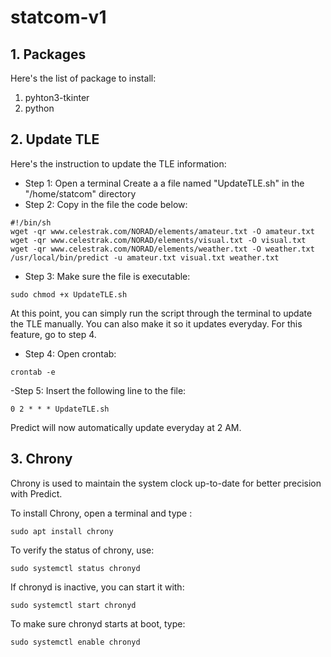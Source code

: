 # statcom-v1


## 1. Packages

Here's the list of package to install:

1. pyhton3-tkinter
2. python

## 2. Update TLE

Here's the instruction to update the TLE information:

- Step 1: Open a terminal Create a a file named "UpdateTLE.sh" in the "/home/statcom" directory
- Step 2: Copy in the file the code below:

```
#!/bin/sh
wget -qr www.celestrak.com/NORAD/elements/amateur.txt -O amateur.txt
wget -qr www.celestrak.com/NORAD/elements/visual.txt -O visual.txt
wget -qr www.celestrak.com/NORAD/elements/weather.txt -O weather.txt
/usr/local/bin/predict -u amateur.txt visual.txt weather.txt
```
- Step 3: Make sure the file is executable:
```
sudo chmod +x UpdateTLE.sh
```

At this point, you can simply run the script through the terminal to update the TLE manually. You can also make it so 
it updates everyday. For this feature, go to step 4.

- Step 4: Open crontab:
```
crontab -e
```

-Step 5: Insert the following line to the file:
```
0 2 * * * UpdateTLE.sh
```

Predict will now automatically update everyday at 2 AM.

## 3. Chrony

Chrony is used to maintain the system clock up-to-date for better precision  with Predict.

To install Chrony, open a terminal and type :
```
sudo apt install chrony
```

To verify the status of chrony, use:
```
sudo systemctl status chronyd
```

If chronyd is inactive, you can start it with:
```
sudo systemctl start chronyd
```

To make sure chronyd starts at boot, type:
```
sudo systemctl enable chronyd
```